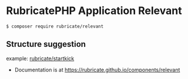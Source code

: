 # RubricatePHP  Application Relevant

```
$ composer require rubricate/relevant
```

## Structure suggestion
example: [rubricate/startkick](https://github.com/rubricate/startkick)

- Documentation is at https://rubricate.github.io/components/relevant
